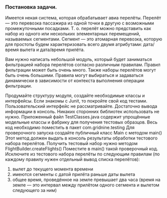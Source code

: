 ### Постановка задачи.

Имеется некая система, которая обрабатывает авиа перелёты.
Перелёт — это перевозка пассажира из одной точки в другую с возможными промежуточными посадками.
Т. о. перелёт можно представить как набор из одного или нескольких элементарных перемещений, называемых сегментами.
Сегмент — это атомарная перевозка, которую для простоты будем характеризовать всего двумя атрибутами: 
дата/время вылета и дата/время прилёта.

Вам нужно написать небольшой модуль, который будет заниматься фильтрацией набора перелётов согласно различным правилам.
Правил фильтрации может быть очень много. Также наборы перелётов могут быть очень большими.
Правила могут выбираться и задаваться динамически в зависимости от контекста выполнения операции фильтрации.

Продумайте структуру модуля, создайте необходимые классы и интерфейсы. Если знакомы с Junit, то покройте свой код тестами.
Пользовательский интерфейс не рассматривайте. Достаточно вывода информации в консоль. Никаких сторонних библиотек использовать не нужно.
Приложенный файл TestClasses.java содержит упрощённые модельные классы и фабрику для получения тестовых образцов.
Весь код необходимо поместить в пакет com.gridnine.testing
Для проверочного запуска создайте публичный класс Main c методом main() Этот метод должен выдать в консоль результаты обработки тестового набора перелётов.
Получить тестовый набор нужно методом FlightBuilder.createFlights()
Поместите в main() такой проверочный код.
Исключите из тестового набора перелёты по следующим правилам (по каждому правилу нужен отдельный вывод списка перелётов):
1.	вылет до текущего момента времени
2.	имеются сегменты с датой прилёта раньше даты вылета
3.	общее время, проведённое на земле превышает два часа (время на земле — это интервал между прилётом одного сегмента и вылетом следующего за ним)